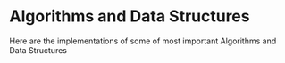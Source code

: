 # Algorithms and Data Structures

Here are the implementations of some of most important Algorithms and Data Structures
